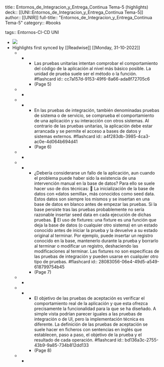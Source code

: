 title:: Entornos_de_Integracion_y_Entrega_Continua Tema-5 (highlights)
deck:: [[UNI::Entornos_de_Integracion_y_Entrega_Continua Tema-5]]
author:: [[UNIR]]
full-title:: "Entornos_de_Integracion_y_Entrega_Continua Tema-5"
category:: #books

tags:: Entornos-CI-CD UNI

- ![](https://readwise-assets.s3.amazonaws.com/media/uploaded_book_covers/profile_22942/a0ce2b0f-edc9-4ed0-9a15-89640a0a011d.jpg)
- Highlights first synced by [[Readwise]] [[Monday, 31-10-2022]]
	- -
		- Las  pruebas  unitarias  intentan  comprobar  el  comportamiento  del  código  de  la aplicación al nivel más básico posible. La unidad de prueba suele ser el método o la función. #flashcard
		  id:: cc7a157d-9153-49f6-8a66-ada8f72705c6
		- (Page 5)
	- -
	- -
		- En  las  pruebas  de  integración,  también  denominadas  pruebas  de  sistema  o  de servicio, se comprueba el comportamiento de una aplicación y su interacción con otros  sistemas.  Al  contrario  de  las  pruebas  unitarias,  la  aplicación  debe  estar arrancada y se permite el acceso a bases de datos y sistemas externos. #flashcard
		  id:: a4f283db-3985-4ca3-ac0e-4d064b694d41
		- (Page 6)
	- -
	- -
		- ¿Debería considerarse un fallo de la aplicación, aun cuando el problema puede haber sido la existencia de una intervención manual en la base de datos? Para ello se suele hacer uso de dos técnicas:   La inicialización de la base de datos con «datos semilla», más conocidos como seed data. Estos datos son siempre los mismos y se insertan en una base de datos en  blanco  antes  de  empezar  las  pruebas.  Si  la  base  persiste  tras  las  pruebas probablemente no sería razonable insertar seed data en cada ejecución de dichas pruebas.   El uso de fixtures: una fixture es una función que deja la base de datos (o cualquier otro sistema) en un estado conocido antes de iniciar la prueba y la devuelve a su estado original al terminar. Por ejemplo, puede insertar un registro conocido en la base, mantenerlo durante la prueba y borrarlo al terminar o modificar un registro, deshaciendo las modificaciones al terminar. Las fixtures no son específicas de las pruebas de integración y pueden usarse en cualquier otro tipo de pruebas. #flashcard
		  id:: 28083056-06e4-49d5-a549-618799754b45
		- (Page 7)
	- -
	- -
		- El objetivo de las pruebas de aceptación es verificar el comportamiento real de la aplicación  y  que  esta  ofrezca  precisamente  la  funcionalidad  para  la  que  se  ha diseñado. A simple vista podrían parecer iguales a las pruebas de integración o de UI, pero la implementación técnica es diferente. La definición de las pruebas de aceptación se suele hacer en ficheros con sentencias en inglés que establecen, paso a paso, el objetivo de la prueba y el resultado de cada operación. #flashcard
		  id:: bd136a3c-2755-43b9-9a85-734b812dd133
		- (Page 8)
	- -